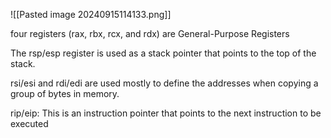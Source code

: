 ![[Pasted image 20240915114133.png]]

four registers (rax, rbx, rcx, and rdx) are General-Purpose Registers

The rsp/esp register is used as a stack pointer that points to the top of the stack.

rsi/esi and rdi/edi are used mostly to define the addresses when copying a group of bytes in memory.

rip/eip: This is an instruction pointer that points to the next instruction to be executed


